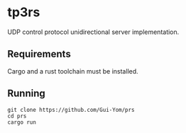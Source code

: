 # tp3rs

UDP control protocol unidirectional server implementation.

## Requirements

Cargo and a rust toolchain must be installed.

## Running

```shell
git clone https://github.com/Gui-Yom/prs
cd prs
cargo run
```

